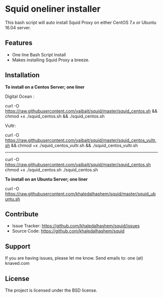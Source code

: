 Squid oneliner installer
========

This bash script will auto install Squid Proxy on either CentOS 7.x or Ubuntu 16.04 server.

Features
--------

- One line Bash Script Install
- Makes installing Squid Proxy a breeze.

Installation
------------

**To install on a Centos Server; one liner**


Digital Ocean :

curl -O https://raw.githubusercontent.com/yaibait/squid/master/squid_centos.sh && chmod +x ./squid_centos.sh && ./squid_centos.sh

Vultr:

curl -O https://raw.githubusercontent.com/yaibait/squid/master/squid_centos_vultr.sh && chmod +x ./squid_centos_vultr.sh && ./squid_centos_vultr.sh

----------------------------

curl -O https://raw.githubusercontent.com/yaibait/squid/master/squid_centos.sh
chmod +x ./squid_centos.sh
./squid_centos.sh


**To install on an Ubuntu Server; one liner**

curl -O https://raw.githubusercontent.com/khaledalhashem/squid/master/squid_ubuntu.sh

Contribute
----------

- Issue Tracker: https://github.com/khaledalhashem/squid/issues
- Source Code: https://github.com/khaledalhashem/squid

Support
-------

If you are having issues, please let me know.
Send emails to: one (at) knaved.com

License
-------

The project is licensed under the BSD license.
